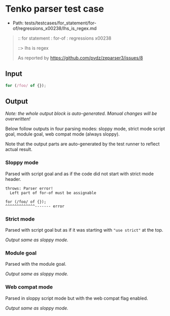 # Tenko parser test case

- Path: tests/testcases/for_statement/for-of/regressions_x00238/lhs_is_regex.md

> :: for statement : for-of : regressions x00238
>
> ::> lhs is regex
>
> As reported by https://github.com/pvdz/zeparser3/issues/8

## Input

`````js
for (/foo/ of {});
`````

## Output

_Note: the whole output block is auto-generated. Manual changes will be overwritten!_

Below follow outputs in four parsing modes: sloppy mode, strict mode script goal, module goal, web compat mode (always sloppy).

Note that the output parts are auto-generated by the test runner to reflect actual result.

### Sloppy mode

Parsed with script goal and as if the code did not start with strict mode header.

`````
throws: Parser error!
  Left part of for-of must be assignable

for (/foo/ of {});
^^^^^^^^^^^^^------- error
`````

### Strict mode

Parsed with script goal but as if it was starting with `"use strict"` at the top.

_Output same as sloppy mode._

### Module goal

Parsed with the module goal.

_Output same as sloppy mode._

### Web compat mode

Parsed in sloppy script mode but with the web compat flag enabled.

_Output same as sloppy mode._
